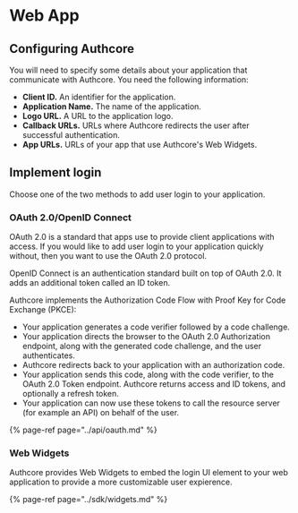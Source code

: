 # Web App

## Configuring Authcore

You will need to specify some details about your application that communicate with Authcore. You need the following information:

* **Client ID.** An identifier for the application.
* **Application Name.** The name of the application.
* **Logo URL.** A URL to the application logo.
* **Callback URLs.** URLs where Authcore redirects the user after successful authentication.
* **App URLs.** URLs of your app that use Authcore's Web Widgets.

## Implement login

Choose one of the two methods to add user login to your application.

### OAuth 2.0/OpenID Connect

OAuth 2.0 is a standard that apps use to provide client applications with access. If you would like to add user login to your application quickly without, then you want to use the OAuth 2.0 protocol.

OpenID Connect is an authentication standard built on top of OAuth 2.0. It adds an additional token called an ID token. 

Authcore implements the Authorization Code Flow with Proof Key for Code Exchange \(PKCE\):

* Your application generates a code verifier followed by a code challenge.
* Your application directs the browser to the OAuth 2.0 Authorization endpoint, along with the generated code challenge, and the user authenticates.
* Authcore redirects back to your application with an authorization code.
* Your application sends this code, along with the code verifier, to the OAuth 2.0 Token endpoint. Authcore returns access and ID tokens, and optionally a refresh token.
* Your application can now use these tokens to call the resource server \(for example an API\) on behalf of the user.

{% page-ref page="../api/oauth.md" %}

### Web Widgets

Authcore provides Web Widgets to embed the login UI element to your web application to provide a more customizable user expierence.

{% page-ref page="../sdk/widgets.md" %}



